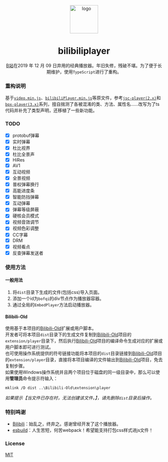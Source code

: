 <div align="center">

<img width="90" src="bilibiliplayer/images/ploading.gif" alt="logo">

# bilibiliplayer
[B站](//www.bilibili.com)在2019 年 12 月 09 日弃用的经典播放器。年旧失修，残破不堪。为了便于长期维护，使用`TypeScript`进行了重构。

</div>

### 重构说明  
基于[`video.min.js`](//static.hdslb.com/js/video.min.js)、[`bilibiliPlayer.min.js`](//static.hdslb.com/player/js/bilibiliPlayer.min.js)等原文件，参考[`jsc-player(2.x)`](//s1.hdslb.com/bfs/static/player/main/video.js)和[`bpx-player(3.x)`](https://s1.hdslb.com/bfs/static/player/main/core.js)系列，擅自揣测了各被混淆的类、方法、属性名……改写为了ts代码并补充了类型声明，还移植了一些新功能。

### TODO
- [x] protobuf弹幕
- [x] 实时弹幕
- [x] 杜比视界
- [x] 杜比全景声
- [x] HiRes
- [x] AV1
- [x] 互动视频
- [x] 全景视频
- [x] 普权弹幕换行
- [x] 高能进度条
- [x] 智能防挡弹幕
- [x] 互动弹幕
- [x] 弹幕等级屏蔽
- [x] 硬核会员模式
- [x] 视频音效调节
- [x] 视频色彩调整
- [x] CC字幕
- [x] DRM
- [x] 视频看点
- [x] 反查弹幕发送者

### 使用方法
#### 一般用法
1. 将`dist`目录下生成的文件(包括css)导入页面。  
2. 添加一个id为`bofqi`的div节点作为播放器容器。
3. 通过全局的`EmbedPlayer`方法启动播放器。

#### Bilibili-Old
使用基于本项目的[Bilibili-Old](https://github.com/MotooriKashin/Bilibili-Old)扩展或用户脚本。  
开发者可将本项目`dist`目录下的生成文件复制到[Bilibili-Old](https://github.com/MotooriKashin/Bilibili-Old)项目的`extension/player`目录下，然后执行[Bilibili-Old](https://github.com/MotooriKashin/Bilibili-Old)项目的编译命令生成对应的扩展或用户脚本即可进行测试。  
也可使用操作系统提供的符号链接功能将本项目的`dist`目录链接到[Bilibili-Old](https://github.com/MotooriKashin/Bilibili-Old)项目的`extension/player`目录，直接将本项目编译的文件输出到[Bilibili-Old](https://github.com/MotooriKashin/Bilibili-Old)项目，免去复制步骤。  
如果使用Windows操作系统并且两个项目位于磁盘的同一级目录中，那么可以使用**管理员**命令提示符输入：
```
mklink /D dist ..\Bilibili-Old\extension\player
```
*如果提示【当文件已存在时，无法创建该文件。】，请先删除`dist`目录后操作。*

### 特别鸣谢
- [Bilibili](//www.bilibili.com)：始乱之，终弃之。感谢曾经开发了这个播放器。
- [esbuild](//esbuild.github.io/)：人生苦短，何苦webpack！希望能支持打包css样式进js文件！

### License
[MIT](LICENSE)